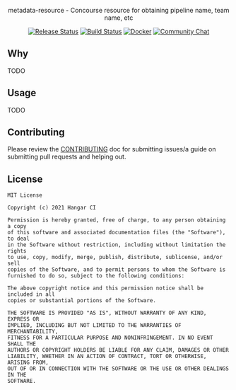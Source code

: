 <p align="center">metadata-resource - Concourse resource for obtaining pipeline name, team name, etc</p>
<p align="center">
  <a href="https://github.com/hangar-ci/metadata-resource/releases"><img src="https://github.com/hangar-ci/metadata-resource/workflows/release/badge.svg" alt="Release Status"></a>
  <a href="https://github.com/hangar-ci/metadata-resource/actions"><img src="https://github.com/hangar-ci/metadata-resource/workflows/build/badge.svg" alt="Build Status"></a>
  <a href="https://hub.docker.com/r/hangar-ci/metadata-resource/tags"><img src="https://img.shields.io/badge/Docker-hangar-ci%2Fvault--unseal%3Alatest-blue.svg" alt="Docker"></a>
  <a href="https://liam.sh/chat"><img src="https://img.shields.io/badge/Community-Chat%20with%20us-green.svg" alt="Community Chat"></a>
</p>

## Why

TODO

## Usage

TODO

## Contributing

Please review the [CONTRIBUTING](CONTRIBUTING.md) doc for submitting issues/a guide
on submitting pull requests and helping out.

## License

```
MIT License

Copyright (c) 2021 Hangar CI

Permission is hereby granted, free of charge, to any person obtaining a copy
of this software and associated documentation files (the "Software"), to deal
in the Software without restriction, including without limitation the rights
to use, copy, modify, merge, publish, distribute, sublicense, and/or sell
copies of the Software, and to permit persons to whom the Software is
furnished to do so, subject to the following conditions:

The above copyright notice and this permission notice shall be included in all
copies or substantial portions of the Software.

THE SOFTWARE IS PROVIDED "AS IS", WITHOUT WARRANTY OF ANY KIND, EXPRESS OR
IMPLIED, INCLUDING BUT NOT LIMITED TO THE WARRANTIES OF MERCHANTABILITY,
FITNESS FOR A PARTICULAR PURPOSE AND NONINFRINGEMENT. IN NO EVENT SHALL THE
AUTHORS OR COPYRIGHT HOLDERS BE LIABLE FOR ANY CLAIM, DAMAGES OR OTHER
LIABILITY, WHETHER IN AN ACTION OF CONTRACT, TORT OR OTHERWISE, ARISING FROM,
OUT OF OR IN CONNECTION WITH THE SOFTWARE OR THE USE OR OTHER DEALINGS IN THE
SOFTWARE.
```